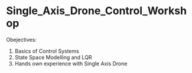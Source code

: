 # Single_Axis_Drone_Control_Workshop


Obejectives:

1. Basics of Control Systems
2. State Space Modelling and LQR
3. Hands own experience with Single Axis Drone 
